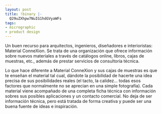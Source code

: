 ```yaml
---
layout: post
title: !binary |-
  Q29uZXhpw7NuIG1hdGVyaWFs
tags:
- micrographic
- product design
---
```

Un buen recurso para arquitectos, ingenieros, diseñadores e interioristas: Material ConneXion. Se trata de una organización que ofrece información sobre nuevos materiales a través de catálogos online, libros, cajas de muestras, etc., además de prestar servicios de consultoría técnica.

Lo que hace diferente a Material ConneXion y sus cajas de muestras es que te enseñan el material tal cual, dándote la posibilidad de hacerte una idea precisa de sus posibilidades reales (el tacto, la calidez… todas esos factores que normalmente no se aprecian en una simple fotografía). Cada material viene acompañado de una completa ficha técnica con información sobres sus posibles aplicaciones y un contacto comercial. No deja de ser información técnica, pero está tratada de forma creativa y puede ser una buena fuente de ideas e inspiración.
